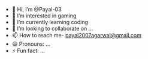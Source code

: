 - 👋 Hi, I’m @Payal-03
- 👀 I’m interested in gaming
- 🌱 I’m currently learning coding
- 💞️ I’m looking to collaborate on ...
- 📫 How to reach me- payal2007agarwal@gmail.com
- 😄 Pronouns: ...
- ⚡ Fun fact: ...

<!---
Payal-03/Payal-03 is a ✨ special ✨ repository because its `README.md` (this file) appears on your GitHub profile.
You can click the Preview link to take a look at your changes.
--->
